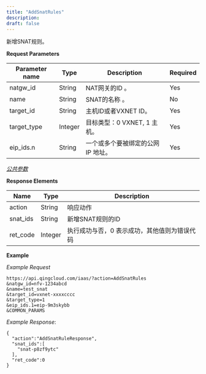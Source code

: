 ```yaml
---
title: "AddSnatRules"
description:
draft: false
---
```


新增SNAT规则。

**Request Parameters**

| Parameter name | Type | Description | Required |
| --- | --- | --- | --- |
| natgw_id | String | NAT网关的ID 。 | Yes |
| name | String | SNAT的名称 。 | No |
| target_id | String | 主机ID或者VXNET ID。 | Yes |
| target_type | Integer | 目标类型：0 VXNET, 1 主机。 | Yes |
| eip_ids.n | String | 一个或多个要被绑定的公网 IP 地址。 | Yes |

[_公共参数_](../../common/parameters.html#api-common-parameters)

**Response Elements**

| Name | Type | Description |
| --- | --- | --- |
| action | String | 响应动作 |
| snat_ids | String | 新增SNAT规则的ID |
| ret_code | Integer | 执行成功与否，0 表示成功，其他值则为错误代码 |

**Example**

_Example Request_

```
https://api.qingcloud.com/iaas/?action=AddSnatRules
&natgw_id=nfv-1234abcd
&name=test_snat
&target_id=vxnet-xxxxcccc
&target_type=1
&eip_ids.1=eip-9m3skybb
&COMMON_PARAMS
```

_Example Response_:

```
{
  "action":"AddSnatRuleResponse",
  "snat_ids":[
    "snat-p8zf9ytc"
  ],
  "ret_code":0
}
```
